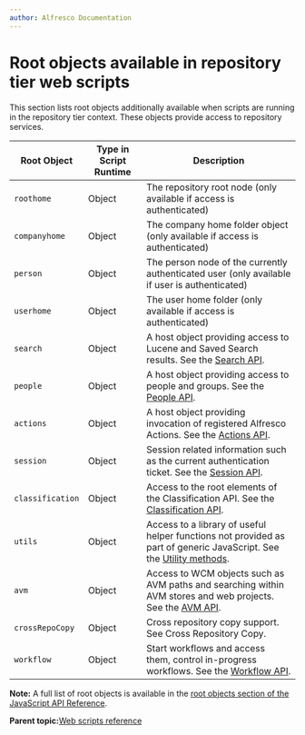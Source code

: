 ```yaml
---
author: Alfresco Documentation
---
```


# Root objects available in repository tier web scripts

This section lists root objects additionally available when scripts are running in the repository tier context. These objects provide access to repository services.

|Root Object|Type in Script Runtime|Description|
|-----------|----------------------|-----------|
|`roothome`|Object|The repository root node \(only available if access is authenticated\)|
|`companyhome`|Object|The company home folder object \(only available if access is authenticated\)|
|`person`|Object|The person node of the currently authenticated user \(only available if user is authenticated\)|
|`userhome`|Object|The user home folder \(only available if access is authenticated\)|
|`search`|Object|A host object providing access to Lucene and Saved Search results. See the [Search API](API-JS-Search.md).|
|`people`|Object|A host object providing access to people and groups. See the [People API](API-JS-People.md).|
|`actions`|Object|A host object providing invocation of registered Alfresco Actions. See the [Actions API](API-JS-Actions.md).|
|`session`|Object|Session related information such as the current authentication ticket. See the [Session API](API-JS-Session.md).|
|`classification`|Object|Access to the root elements of the Classification API. See the [Classification API](API-JS-Classification.md).|
|`utils`|Object|Access to a library of useful helper functions not provided as part of generic JavaScript. See the [Utility methods](API-JS-Utility.md).|
|`avm`|Object|Access to WCM objects such as AVM paths and searching within AVM stores and web projects. See the [AVM API](API-JS-AVM.md).|
|`crossRepoCopy`|Object|Cross repository copy support. See Cross Repository Copy.|
|`workflow`|Object|Start workflows and access them, control in-progress workflows. See the [Workflow API](API-JS-WorkflowService.md).|

**Note:** A full list of root objects is available in the [root objects section of the JavaScript API Reference](API-JS-rootscoped.md).

**Parent topic:**[Web scripts reference](../concepts/dev-ws-reference.md)

